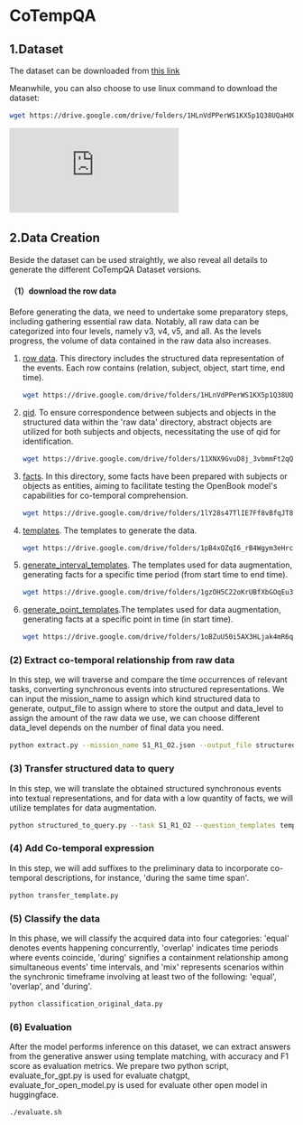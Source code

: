 # CoTempQA

## 1.Dataset

The dataset can be downloaded from [this link](https://drive.google.com/drive/folders/1HLnVdPPerWS1KX5p1Q38UQaHOGidsf5X?usp=drive_link)

Meanwhile, you can also choose to use linux command to download the dataset:

```bash
wget https://drive.google.com/drive/folders/1HLnVdPPerWS1KX5p1Q38UQaHOGidsf5X?usp=drive_link
```
![image](https://github.com/zhaochen0110/Cotempqa/blob/main/data.pdf)
## 2.Data Creation

Beside the dataset can be used straightly, we also reveal all details to generate the different CoTempQA Dataset versions.

#### （1）download the row data

Before generating the data, we need to undertake some preparatory steps, including gathering essential raw data. Notably, all raw data can be categorized into four levels, namely v3, v4, v5, and all. As the levels progress, the volume of data contained in the raw data also increases.

1. [row data](https://drive.google.com/drive/folders/1HLnVdPPerWS1KX5p1Q38UQaHOGidsf5X?usp=sharing). This directory includes the structured data representation of the events. Each row contains (relation, subject, object, start time, end time). 

   ```bash
   wget https://drive.google.com/drive/folders/1HLnVdPPerWS1KX5p1Q38UQaHOGidsf5X?usp=sharing
   ```

2. [qid](https://drive.google.com/drive/folders/1doUX0CK_zT001dn16nhftT-QQ6SzDEUD?usp=drive_link). To ensure correspondence between subjects and objects in the structured data within the 'raw data' directory, abstract objects are utilized for both subjects and objects, necessitating the use of qid for identification.

   ```bash
   wget https://drive.google.com/drive/folders/11XNX9GvuD8j_3vbmmFt2qQUPXs4qqFx6?usp=drive_link
   ```

3. [facts](https://drive.google.com/drive/folders/1HLnVdPPerWS1KX5p1Q38UQaHOGidsf5X?usp=drive_link). In this directory, some facts have been prepared with subjects or objects as entities, aiming to facilitate testing the OpenBook model's capabilities for co-temporal comprehension.

   ```bash
   wget https://drive.google.com/drive/folders/1lY28s47TlIE7Ff8vBfqJT8vTmWB-jAgY?usp=drive_link
   ```

4. [templates](https://drive.google.com/drive/folders/1pB4xQZqI6_rB4Wgym3eHrcGNbf6IQsC-?usp=drive_link). The templates to generate the data.

   ```bash
   wget https://drive.google.com/drive/folders/1pB4xQZqI6_rB4Wgym3eHrcGNbf6IQsC-?usp=drive_link
   ```

5. [generate_interval_templates](https://drive.google.com/drive/folders/1gzOH5C22oKrUBfXbGOqEu3uVRkjSglxT?usp=drive_link). The templates used for data augmentation, generating facts for a specific time period (from start time to end time).

   ```bash
   wget https://drive.google.com/drive/folders/1gzOH5C22oKrUBfXbGOqEu3uVRkjSglxT?usp=drive_link
   ```

6. [generate_point_templates](https://drive.google.com/drive/folders/1oBZuU50i5AX3HLjak4mR6qIJssM8uh7y?usp=drive_link).The templates used for data augmentation, generating facts at a specific point in time (in start time).

   ```bash
   wget https://drive.google.com/drive/folders/1oBZuU50i5AX3HLjak4mR6qIJssM8uh7y?usp=drive_link
   ```

### (2) Extract co-temporal relationship from raw data

In this step, we will traverse and compare the time occurrences of relevant tasks, converting synchronous events into structured representations. We can input the mission_name to assign which kind structured data to generate, output_file to assign where to store the output and data_level to assign the amount of the raw data we use, we can choose different data_level depends on the number of final data you need.

```bash
python extract.py --mission_name S1_R1_O2.json --output_file structured_data --data_level all
```

### (3) Transfer structured data to query

In this step, we will translate the obtained structured synchronous events into textual representations, and for data with a low quantity of facts, we will utilize templates for data augmentation. 

```bash
python structured_to_query.py --task S1_R1_O2 --question_templates templates\level_4.csv --data_level all --output_path data_without_temporal_expression
```

### (4) Add Co-temporal expression

In this step, we will add suffixes to the preliminary data to incorporate co-temporal descriptions, for instance, 'during the same time span'.

```bash
python transfer_template.py
```

### (5) Classify the data

In this phase, we will classify the acquired data into four categories: 'equal' denotes events happening concurrently, 'overlap' indicates time periods where events coincide, 'during' signifies a containment relationship among simultaneous events' time intervals, and 'mix' represents scenarios within the synchronic timeframe involving at least two of the following: 'equal', 'overlap', and 'during'.

```bash
python classification_original_data.py
```

### (6) Evaluation

After the model performs inference on this dataset, we can extract answers from the generative answer using template matching, with accuracy and F1 score as evaluation metrics. We prepare two python script, evaluate_for_gpt.py is used for evaluate chatgpt, evaluate_for_open_model.py is used for evaluate other open model in huggingface. 

```bash
./evaluate.sh
```

